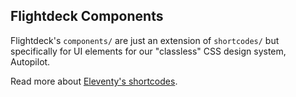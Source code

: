 ## Flightdeck Components

Flightdeck's `components/` are just an extension of `shortcodes/` but specifically for UI elements for our "classless" CSS design system, Autopilot.

Read more about [Eleventy's shortcodes](https://www.11ty.dev/docs/shortcodes/).
